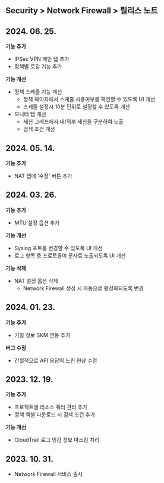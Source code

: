 ## Security > Network Firewall > 릴리스 노트

## 2024. 06. 25.
**기능 추가**

* IPSec VPN 메인 탭 추가
* 정책별 로깅 기능 추가

**기능 개선**

* 정책 스케줄 기능 개선
    * 정책 페이지에서 스케줄 사용여부를 확인할 수 있도록 UI 개선
    * 스케줄 설정시 10분 단위로 설정할 수 있도록 개선
* 모니터 탭 개선
    * 세션 그래프에서 내/외부 세션을 구분하여 노출
    * 검색 조건 개선

## 2024. 05. 14.
**기능 추가**

* NAT 탭에 '수정' 버튼 추가

## 2024. 03. 26.
**기능 추가**

* MTU 설정 옵션 추가

**기능 개선**

* Syslog 포트를 변경할 수 있도록 UI 개선
* 로그 항목 중 프로토콜이 문자로 노출되도록 UI 개선

**기능 삭제**

* NAT 설정 옵션 삭제
    * Network Firewall 생성 시 자동으로 활성화되도록 변경

## 2024. 01. 23.
**기능 추가**

* 기밀 정보 SKM 연동 추가

**버그 수정**

* 간헐적으로 API 응답이 느린 현상 수정

## 2023. 12. 19.
**기능 추가**

* 프로젝트별 리소스 쿼터 관리 추가
* 정책 엑셀 다운로드 시 검색 조건 추가

**기능 개선**

* CloudTrail 로그 민감 정보 마스킹 처리

## 2023. 10. 31.
* Network Firewall 서비스 출시
  
